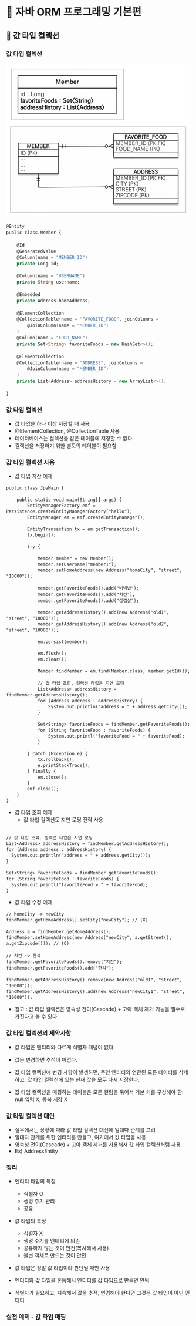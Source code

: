 # :book: 자바 ORM 프로그래밍 기본편

## :pushpin: 값 타입 컬렉션

### 값 타입 컬렉션

![값타입컬렉션](image/값타입컬렉션.PNG)

```a
@Entity
public class Member {

    @Id
    @GeneratedValue
    @Column(name = "MEMBER_ID")
    private Long id;
    
    @Column(name = "USERNAME")
    private String username;
    
    @Embedded
    private Address homeAddress;
    
    @ElementCollection
    @CollectionTable(name = "FAVORITE_FOOD", joinColumns =
        @JoinColumn(name = "MEMBER_ID")
    )
    @Column(name = "FOOD_NAME")
    private Set<String> favoriteFoods = new HashSet<>();
    
    @ElementCollection
    @CollectionTable(name = "ADDRESS", joinColumns =
        @JoinColumn(name = "MEMBER_ID")
    )
    private List<Address> addressHistory = new ArrayList<>();
    
}
```

### 값 타입 컬렉션

- 값 타입을 하나 이상 저장할 때 사용
- @ElementCollection, @CollectionTable 사용
- 데이터베이스는 컬렉션을 같은 테이블에 저장할 수 없다.
- 컬렉션을 저장하기 위한 별도의 테이블이 필요함

### 값 타입 컬렉션 사용
- 값 타입 저장 예제
```
public class JpaMain {

    public static void main(String[] args) {
        EntityManagerFactory emf = Persistence.createEntityManagerFactory("hello");
        EntityManager em = emf.createEntityManager();
        
        EntityTransaction tx = em.getTransaction();
        tx.begin();
        
        try {    
        
            Member member = new Member();
            member.setUsername("member1");
            member.setHomeAddress(new Address("homeCity", "street", "10000"));
            
            member.getFavoriteFoods().add("비빔밥");
            member.getFavoriteFoods().add("치킨");
            member.getFavoriteFoods().add("삼겹살");
            
            member.getAddressHistory().add(new Address("old1", "street", "10000"));
            member.getAddressHistory().add(new Address("old2", "street", "10000"));
            
            em.persist(member);
            
            em.flush();
            em.clear();
            
            Member findMember = em.find(Member.class, member.getId());
            
            // 값 타입 조회. 컬렉션 타입은 지연 로딩
            List<Address> addressHistory = findMember.getAddressHistory();
            for (Address address : addressHistory) {
                System.out.println("address = " + address.getCity());
            }
            
            Set<String> favoriteFoods = findMember.getFavoriteFoods();
            for (String favoriteFood : favoriteFoods) {
                System.out.printl("favoriteFood = " + favoriteFood);
            }
     
        } catch (Exception e) {
            tx.rollback();
            e.printStackTrace();
        } finally {
            em.close();
        }
        emf.close();
    }
}
```

- 값 타입 조회 예제
    - 값 타입 컬렉션도 지연 로딩 전략 사용
  
```
   
// 값 타입 조회. 컬렉션 타입은 지연 로딩
List<Address> addressHistory = findMember.getAddressHistory();
for (Address address : addressHistory) {
  System.out.println("address = " + address.getCity());
}
            
Set<String> favoriteFoods = findMember.getFavoriteFoods();
for (String favoriteFood : favoriteFoods) {
  System.out.printl("favoriteFood = " + favoriteFood);
}
```
    
- 값 타입 수정 예제

```
// homeCity -> newCity
findMember.getHomeAddress().setCity("newCity"); // (X)

Address a = findMember.getHomeAddress();
findMember.setHomeAddress(new Address("newCity", a.getStreet(), a.getZipcode())); // (O)

// 치킨 -> 한식
findMember.getFavoriteFoods().remove("치킨");
findMember.getFavoriteFoods().add("한식");

findMember.getAddressHistory().remove(new Address("old1", "street", "10000"));
findMember.getAddressHistory().add(new Address("newCity1", "street", "10000"));
```

- 참고 : 값 타입 컬렉션은 영속성 전이(Cascade) + 고아 객체 제거 기능을
필수로 가진다고 볼 수 있다.
  

### 값 타입 컬렉션의 제약사항

- 값 타입은 엔티티와 다르게 식별자 개념이 없다.
- 값은 변경하면 추적이 어렵다.
- 값 타입 컬렉션에 변경 사항이 발생하면, 주인 엔티티와 연관된 모든 데이터를 삭제하고,
값 타입 컬렉션에 있는 현재 값을 모두 다시 저장한다.
  
- 값 타입 컬렉션을 매핑하는 테이블은 모든 컬럼을 묶어서 기본 키를 구성해야 함: null 입력 X, 중복 저장 X


### 값 타입 컬렉션 대안
- 실무에서는 상황에 따라 값 타입 컬렉션 대신에 일대다 관계를 고려
- 일대다 관계를 위한 엔티티를 만들고, 여기에서 값 타입을 사용
- 영속성 전이(Cascade) + 고아 객체 제거를 사용해서 값 타입 컬렉션처럼 사용
- Ex) AddressEntity

### 정리

- 엔티티 타입의 특징
  - 식별자 O
  - 생명 주기 관리
  - 공유
  
- 값 타입의 특징
  - 식별자 X
  - 생명 주기를 엔티티에 의존
  - 공유하지 않는 것이 안전(복사해서 사용)
  - 불변 객체로 만드는 것이 안전
  
- 값 타입은 정말 값 타입이라 판단될 때만 사용
- 엔티티와 값 타입을 혼동해서 엔티티를 값 타입으로 만들면 안됨
- 식별자가 필요하고, 지속해서 값을 추적, 변경해야 한다면 그것은 값 타입이 아닌 엔티티


### 실전 예제 - 값 타입 매핑
